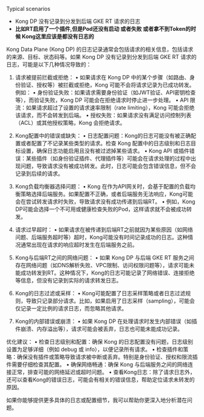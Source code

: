 
Typical scenarios
- Kong DP 没有记录到分发到后端 GKE RT 请求的日志
- **比如RT启用了一个插件,但是Pod还没有启动 或者失败 或者拿不到Token的时候 Kong这里应该是都没有日志的**

Kong Data Plane (Kong DP) 的日志记录通常会包括请求的相关信息，包括请求的来源、目标、状态码等。如果 Kong DP 没有记录到分发到后端 GKE RT 请求的日志，可能是以下几种情况导致的：

1. 请求被提前拦截或拒绝：
	•	如果请求在 Kong DP 中的某个步骤（如路由、身份验证、授权等）被拦截或拒绝，Kong 可能不会将请求记录为已成功转发。例如：
	•	身份验证失败：如果请求需要身份验证（如JWT验证、API密钥检查等），而验证失败，Kong DP 可能会在拒绝请求时停止进一步处理。
	•	API 限流：如果请求超过了设置的请求速率限制（rate limiting），Kong 可能会拒绝该请求，而不会转发到后端。
	•	授权失败：如果请求没有满足访问控制列表（ACL）或其他授权策略，Kong 会拒绝请求。

2. Kong配置中的错误或缺失：
	•	日志配置问题：Kong的日志可能没有被正确配置或者配置了不记录某些类型的请求。检查 Kong 配置中的日志级别和日志目标设置，确保日志功能启用且没有被过滤掉某些请求。
	•	Kong API 或插件错误：某些插件（如身份验证插件、代理插件等）可能会在请求处理的过程中出现问题，导致请求没有被成功转发。此时，日志可能会包含错误信息，但不会记录到后续的请求。

3. Kong负载均衡器选择问题：
	•	Kong 在作为API网关时，会基于配置的负载均衡策略选择后端服务。如果配置不正确，或者后端服务无法响应，Kong可能会在尝试转发请求时失败，导致请求没有成功传递到后端RT。
	•	例如，Kong DP可能会选择一个不可用或健康检查失败的Pod，这样请求就不会被成功转发。

4. 请求过早超时：
	•	如果请求在被传递到后端RT之前就因为某些原因（如网络问题、后端服务超时等）超时，Kong可能没有时间记录成功的日志。这种情况通常出现在请求的响应超时发生在后端服务之前。

5. Kong与后端RT之间的网络问题：
	•	如果 Kong DP 与后端 GKE RT 服务之间存在网络问题（如DNS解析失败、VPC限制、访问权限问题等），请求可能未能成功转发到RT。这种情况下，Kong的日志可能记录了网络错误、连接拒绝等信息，但没有记录到实际的请求转发日志。

6. Kong的日志过滤或采样：
	•	Kong可能配置了日志采样策略或者日志过滤规则，导致只记录部分请求。比如，如果启用了日志采样（sampling），可能会仅记录一定比例的请求日志，而忽略其他请求。

7. Kong的内部错误或崩溃：
	•	如果 Kong DP 在处理请求时发生内部错误（如插件崩溃、内存溢出等），请求可能会被丢弃，日志也可能未能成功记录。

优化建议：
	•	检查日志级别和配置：确保 Kong 的日志配置没有问题，日志级别设置为足够详细（例如 debug 或 info），以便记录所有请求。
	•	检查插件和策略：确保没有插件或策略导致请求被中断或丢弃。特别是身份验证、授权和限流插件需要仔细检查其配置。
	•	确保网络畅通：确保 Kong 与后端服务之间的网络连接正常，排查可能的网络延迟或超时问题。
	•	查看Kong日志：除了请求日志外，还可以查看Kong的错误日志，可能会有相关的错误信息，帮助定位请求未转发的原因。

如果你能够提供更多具体的日志或配置细节，我可以帮助你更深入地分析潜在问题。